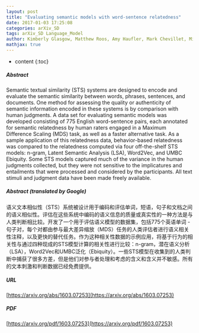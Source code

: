 ```yaml
---
layout: post
title: "Evaluating semantic models with word-sentence relatedness"
date: 2017-01-03 17:25:08
categories: arXiv_SD
tags: arXiv_SD Language_Model
author: Kimberly Glasgow, Matthew Roos, Amy Haufler, Mark Chevillet, Michael Wolmetz
mathjax: true
---
```


* content
{:toc}

##### Abstract
Semantic textual similarity (STS) systems are designed to encode and evaluate the semantic similarity between words, phrases, sentences, and documents. One method for assessing the quality or authenticity of semantic information encoded in these systems is by comparison with human judgments. A data set for evaluating semantic models was developed consisting of 775 English word-sentence pairs, each annotated for semantic relatedness by human raters engaged in a Maximum Difference Scaling (MDS) task, as well as a faster alternative task. As a sample application of this relatedness data, behavior-based relatedness was compared to the relatedness computed via four off-the-shelf STS models: n-gram, Latent Semantic Analysis (LSA), Word2Vec, and UMBC Ebiquity. Some STS models captured much of the variance in the human judgments collected, but they were not sensitive to the implicatures and entailments that were processed and considered by the participants. All text stimuli and judgment data have been made freely available.

##### Abstract (translated by Google)
语义文本相似性（STS）系统被设计用于编码和评估单词，短语，句子和文档之间的语义相似性。评估在这些系统中编码的语义信息的质量或真实性的一种方法是与人类判断相比较。开发了一个用于评估语义模型的数据集，包括775个英语单词 - 句子对，每个对都由参与最大差异缩放（MDS）任务的人类评估者进行语义相关性注释，以及更快的替代任务。作为这种相关性数据的示例应用，将基于行为的相关性与通过四种现成的STS模型计算的相关性进行比较：n-gram，潜在语义分析（LSA），Word2Vec和UMBC泛化（Ebiquity）。一些STS模型在收集到的人类判断中捕获了很多方差，但是他们对参与者处理和考虑的含义和含义并不敏感。所有的文本刺激和判断数据已经免费提供。

##### URL
[https://arxiv.org/abs/1603.07253](https://arxiv.org/abs/1603.07253)

##### PDF
[https://arxiv.org/pdf/1603.07253](https://arxiv.org/pdf/1603.07253)

